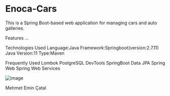 # Enoca-Cars
This is a Spring Boot-based web application for managing cars and auto galleries.

Features
...

Technologies Used
Language:Java
Framework:Springboot(version:2.7.11)
Java Version:11
Type:Maven

Frequently Used
Lombok
PostgreSQL
DevTools
SpringBoot Data JPA
Spring Web
Spring Web Services

![image](https://user-images.githubusercontent.com/19634275/234565363-7ac30d18-e2b0-407e-83f1-140db119fb03.png)

Mehmet Emin Çatal
